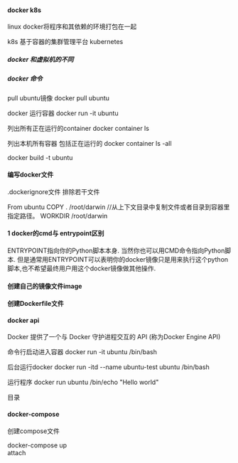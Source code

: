 

#### docker k8s 

linux docker将程序和其依赖的环境打包在一起 

k8s 基于容器的集群管理平台 kubernetes

##### docker 和虚拟机的不同

##### docker 命令

pull ubuntu镜像
docker pull ubuntu

docker 运行容器 
docker run -it ubuntu 

列出所有正在运行的container
docker container ls

列出本机所有容器 包括正在运行的
docker container ls -all 

docker  build -t ubuntu

#### 编写docker文件

.dockerignore文件 排除若干文件

From ubuntu
COPY . /root/darwin   //从上下文目录中复制文件或者目录到容器里指定路径。
WORKDIR /root/darwin  






#### 1 docker的cmd与 entrypoint区别
ENTRYPOINT指向你的Python脚本本身. 当然你也可以用CMD命令指向Python脚本. 但是通常用ENTRYPOINT可以表明你的docker镜像只是用来执行这个python脚本,也不希望最终用户用这个docker镜像做其他操作.

#### 创建自己的镜像文件image


#### 创建Dockerfile文件


#### docker api 
Docker 提供了一个与 Docker 守护进程交互的 API (称为Docker Engine API)


命令行启动进入容器
docker run -it ubuntu /bin/bash

后台运行docker
docker run -itd --name ubuntu-test ubuntu /bin/bash


运行程序
docker run ubuntu /bin/echo "Hello world"

目录 


#### docker-compose
创建compose文件 

docker-compose up   
attach 
